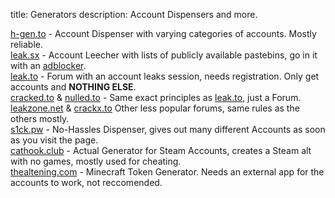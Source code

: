 title: Generators
description: Account Dispensers and more.

[h-gen.to](h-gen.to) - Account Dispenser with varying categories of accounts. Mostly reliable.  
[leak.sx](leak.sx) - Account Leecher with lists of publicly available pastebins, go in it with an [adblocker](https://ublockorigin.com/).  
[leak.to](https://leak.to/) - Forum with an account leaks session, needs registration. Only get accounts and __NOTHING ELSE__.  
[cracked.to](cracked.to) & [nulled.to](nulled.to) - Same exact principles as [leak.to](leak.to), just a Forum.  
[leakzone.net](https://leakzone.net/Forum-Accounts) & [crackx.to](https://crackx.to/Forum-Accounts) Other less popular forums, same rules as the others mostly.  
[s1ck.pw](https://s1ck.pw/dispenser.php) - No-Hassles Dispenser, gives out many different Accounts as soon as you visit the page.  
[cathook.club](https://accgen.cathook.club/) - Actual Generator for Steam Accounts, creates a Steam alt with no games, mostly used for cheating.  
[thealtening.com](https://thealtening.com/free/free-minecraft-alts) - Minecraft Token Generator. Needs an external app for the accounts to work, not reccomended.  
